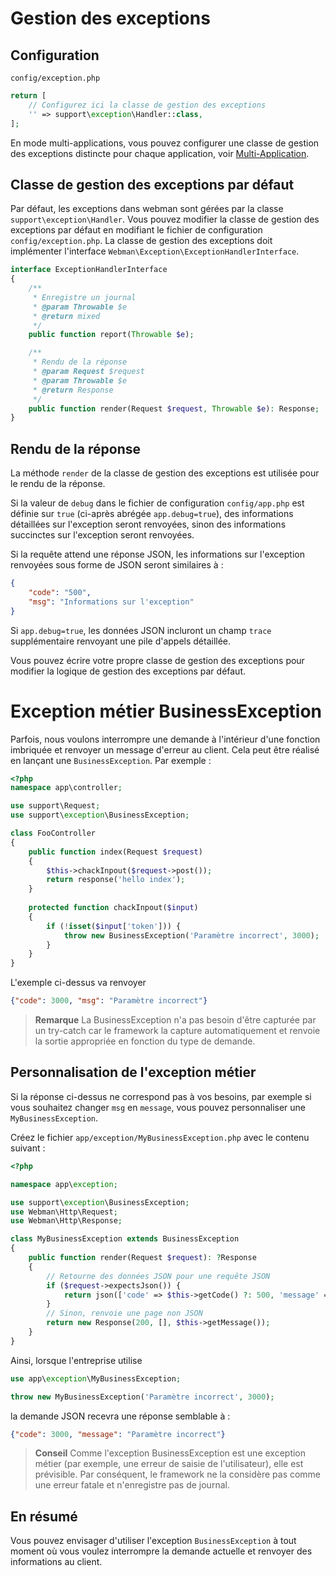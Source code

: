 # Gestion des exceptions

## Configuration
`config/exception.php`
```php
return [
    // Configurez ici la classe de gestion des exceptions
    '' => support\exception\Handler::class,
];
```
En mode multi-applications, vous pouvez configurer une classe de gestion des exceptions distincte pour chaque application, voir [Multi-Application](multiapp.md).


## Classe de gestion des exceptions par défaut
Par défaut, les exceptions dans webman sont gérées par la classe `support\exception\Handler`. Vous pouvez modifier la classe de gestion des exceptions par défaut en modifiant le fichier de configuration `config/exception.php`. La classe de gestion des exceptions doit implémenter l'interface `Webman\Exception\ExceptionHandlerInterface`.
```php
interface ExceptionHandlerInterface
{
    /**
     * Enregistre un journal
     * @param Throwable $e
     * @return mixed
     */
    public function report(Throwable $e);

    /**
     * Rendu de la réponse
     * @param Request $request
     * @param Throwable $e
     * @return Response
     */
    public function render(Request $request, Throwable $e): Response;
}
```



## Rendu de la réponse
La méthode `render` de la classe de gestion des exceptions est utilisée pour le rendu de la réponse.

Si la valeur de `debug` dans le fichier de configuration `config/app.php` est définie sur `true` (ci-après abrégée `app.debug=true`), des informations détaillées sur l'exception seront renvoyées, sinon des informations succinctes sur l'exception seront renvoyées.

Si la requête attend une réponse JSON, les informations sur l'exception renvoyées sous forme de JSON seront similaires à :
```json
{
    "code": "500",
    "msg": "Informations sur l'exception"
}
```
Si `app.debug=true`, les données JSON incluront un champ `trace` supplémentaire renvoyant une pile d'appels détaillée.

Vous pouvez écrire votre propre classe de gestion des exceptions pour modifier la logique de gestion des exceptions par défaut.

# Exception métier BusinessException
Parfois, nous voulons interrompre une demande à l'intérieur d'une fonction imbriquée et renvoyer un message d'erreur au client. Cela peut être réalisé en lançant une `BusinessException`.
Par exemple :

```php
<?php
namespace app\controller;

use support\Request;
use support\exception\BusinessException;

class FooController
{
    public function index(Request $request)
    {
        $this->chackInpout($request->post());
        return response('hello index');
    }
    
    protected function chackInpout($input)
    {
        if (!isset($input['token'])) {
            throw new BusinessException('Paramètre incorrect', 3000);
        }
    }
}
```

L'exemple ci-dessus va renvoyer
```json
{"code": 3000, "msg": "Paramètre incorrect"}
```

> **Remarque**
> La BusinessException n'a pas besoin d'être capturée par un try-catch car le framework la capture automatiquement et renvoie la sortie appropriée en fonction du type de demande.

## Personnalisation de l'exception métier

Si la réponse ci-dessus ne correspond pas à vos besoins, par exemple si vous souhaitez changer `msg` en `message`, vous pouvez personnaliser une `MyBusinessException`.

Créez le fichier `app/exception/MyBusinessException.php` avec le contenu suivant :
```php
<?php

namespace app\exception;

use support\exception\BusinessException;
use Webman\Http\Request;
use Webman\Http\Response;

class MyBusinessException extends BusinessException
{
    public function render(Request $request): ?Response
    {
        // Retourne des données JSON pour une requête JSON
        if ($request->expectsJson()) {
            return json(['code' => $this->getCode() ?: 500, 'message' => $this->getMessage()]);
        }
        // Sinon, renvoie une page non JSON
        return new Response(200, [], $this->getMessage());
    }
}
```

Ainsi, lorsque l'entreprise utilise
```php
use app\exception\MyBusinessException;

throw new MyBusinessException('Paramètre incorrect', 3000);
```
la demande JSON recevra une réponse semblable à :
```json
{"code": 3000, "message": "Paramètre incorrect"}
```

> **Conseil**
> Comme l'exception BusinessException est une exception métier (par exemple, une erreur de saisie de l'utilisateur), elle est prévisible. Par conséquent, le framework ne la considère pas comme une erreur fatale et n'enregistre pas de journal.

## En résumé
Vous pouvez envisager d'utiliser l'exception `BusinessException` à tout moment où vous voulez interrompre la demande actuelle et renvoyer des informations au client.
